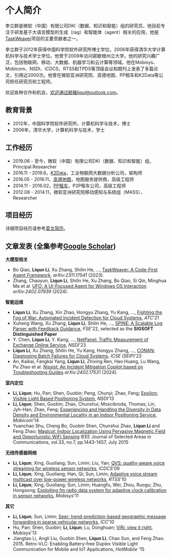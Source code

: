 # 个人简介

李立群是微软（中国）有限公司DKI（数据、知识和智能）组的研究员，他目前专注于研发基于大语言模型的生成（rag）和智能体（agent）相关的应用，他是[TaskWeaver](https://github.com/microsoft/TaskWeaver)项目的主要贡献者之一。

李立群于2012年获得中国科学院软件研究所博士学位，2006年获得清华大学计算机科学与技术学士学位。他曾于2009年访问密歇根州立大学。他的研究兴趣广泛，包括物联网、移动、大数据、机器学习和云计算等领域。他在Mobisys、Mobicom、NSDI、ICDCS、RTSS和TPDS等顶级会议和期刊上发表了多篇论文，引用近2000次。他曾在微软亚洲研究院、高德地图、PP租车和K2Data等公司担任研究员和工程师。

欢迎各种合作和机会，欢迎通过邮箱liqul@outlook.com。

## 教育背景

- 2012年，中国科学院软件研究所，计算机科学与技术，博士
- 2006年，清华大学，计算机科学与技术，学士

## 工作经历
- 2019.06 - 至今，微软（中国）有限公司DKI（数据、知识和智能）组，Principal Researcher
- 2016.11 - 2019.6，[K2Data](http://k2data.com.cn)，工业物联网大数据分析公司，架构师
- 2016.05 - 2016.11，[高德地图](https://www.amap.com/)，地图服务提供商，高级工程师
- 2014.11 - 2016.02，[PP租车](http://www.ppzuche.com)，P2P租车公司，高级工程师
- 2012.08 - 2014.11，微软亚洲研究院移动感知与系统组（MASS），Researcher

## 项目经历
详细项目经历请参考[英文简历](index.md)。

## 文章发表 (全集参考[Google Scholar](https://scholar.google.com/citations?user=icgetesAAAAJ&hl=en))

**大模型相关**
+ Bo Qiao, **Liqun Li**, Xu Zhang, Shilin He, ..., [TaskWeaver: A Code-First Agent Framework](https://arxiv.org/pdf/2311.17541.pdf),  *arXiv:2311.17541* (2023).
+ Zhang, Chaoyun, **Liqun Li**, Shilin He, Xu Zhang, Bo Qiao, Si Qin, Minghua Ma et al. [UFO: A UI-Focused Agent for Windows OS Interaction](https://arxiv.org/pdf/2402.07939.pdf) *arXiv:2402.07939* (2024).

**智能运维**

+ **Liqun Li**, Xu Zhang, Xin Zhao, Hongyu Zhang, Yu Kang, ..., [Fighting the Fog of War: Automated Incident Detection for Cloud Systems](https://www.usenix.org/conference/atc21/presentation/li-liqun), *ATC*'21
+ Xuheng Wang, Xu Zhang, **Liqun Li**, Shilin He, ..., [SPINE: A Scalable Log Parser with Feedback Guidance](https://dl.acm.org/doi/10.1145/3540250.3549176), *FSE*'22, selected as the **SIGSOFT Distinguished Paper**
+ Y. Chen, **Liqun Li**, Y. Kang, ..., [NetPanel: Traffic Measurement of Exchange Online Service](https://www.usenix.org/conference/nsdi23/presentation/chen-2), *NSDI*'23
+ **Liqun Li**, Xu Zhang, Shilin He, Yu Kang, Hongyu Zhang, ..., [CONAN: Diagnosing Batch Failures for Cloud Systems](https://conf.researchr.org/details/icse-2023/icse-2023-SEIP/6/CONAN-Diagnosing-Batch-Failures-for-Cloud-Systems), *ICSE (SEIP)*'23
+ An, Kaikai, Fangkai Yang, **Liqun Li**, Zhixing Ren, Hao Huang, Lu Wang, Pu Zhao et al. [Nissist: An Incident Mitigation Copilot based on Troubleshooting Guides](https://arxiv.org/pdf/2402.17531.pdf)  *arXiv:2402.17531* (2024).

**室内定位**

+ **Li, Liqun**; Hu, Pan; Shen, Guobin; Peng, Chunyi; Zhao, Feng; [Epsilon: Visible Light Based Positioning System](http://research.microsoft.com/pubs/209511/epsilon-cameraready.pdf), *NSDI*'13
+ **Li, Liqun**; Shen, Guobin; Zhao, Chunshui; Moscibroda, Thomas; Lin, Jyh-Han; Zhao, Feng; [Experiencing and Handling the Diversity in Data Density and Environmental Locality in an Indoor Positioning Service](http://research.microsoft.com/jump/221298), *Mobicom*'14
+ Yuanchao Shu, Cheng Bo, Guobin Shen, Chunshui Zhao, **Liqun Li** and Feng Zhao; [Magicol: Indoor Localization Using Pervasive Magnetic Field and Opportunistic WiFi Sensing](https://kabru.eecs.umich.edu/yuanchao/paper/jsac15magicol.pdf) IEEE Journal of Selected Areas in Communications, vol.33, no.7, pp.1443-1457, July 2015

**无线传感器网络**

+ **Li, Liqun**; Xing, Guoliang; Sun, Limin; Liu, Yan; [QVS: quality-aware voice streaming for wireless sensor networks](http://www.cse.msu.edu/~glxing/docs/voice_icdcs09.pdf), *ICDCS*'09
+ **Li, Liqun**; Xing, Guoliang; Han, Qi; Sun, Limin; [Adaptive voice stream multicast over low-power wireless networks](http://www.cse.msu.edu/~glxing/docs/asm_rtss10.pdf), *RTSS*'10
+ **Li, Liqun**; Xing, Guoliang; Sun, Limin; Huangfu, Wei; Zhou, Ruogu; Zhu, Hongsong; [Exploiting fm radio data system for adaptive clock calibration in sensor networks](http://www.cse.msu.edu/~glxing/docs/rds-li.pdf), *Mobisys*'11

**其它**

+ **Li, Liqun**; Sun, Limin; [Seer: trend-prediction-based geographic message forwarding in sparse vehicular networks](http://ieeexplore.ieee.org/xpls/abs_all.jsp?arnumber=5502675), *ICC*'10
+ Hu, Pan; Shen, Guobin; **Li, Liqun**; Lu, Donghuan; [ViRi: view it right](http://panhu.me/pdf/ViRi.pdf), *Mobisys*'13
+ Jiangtao Li, Angli Liu, Guobin Shen, **Liqun Li**, Chao Sun, and Feng Zhao. 2015. Retro-VLC: Enabling Battery-free Duplex Visible Light Communication for Mobile and IoT Applications, *HotMobile* '15